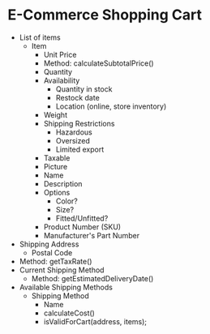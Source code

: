 # E-Commerce Shopping Cart

- List of items
  - Item
    - Unit Price
    - Method: calculateSubtotalPrice()
    - Quantity
    - Availability
      - Quantity in stock
      - Restock date
      - Location (online, store inventory)
    - Weight
    - Shipping Restrictions
      - Hazardous
      - Oversized
      - Limited export
    - Taxable
    - Picture
    - Name
    - Description
    - Options
      - Color?
      - Size?
      - Fitted/Unfitted?
    - Product Number (SKU)
    - Manufacturer's Part Number
- Shipping Address
  - Postal Code
- Method: getTaxRate()
- Current Shipping Method
  - Method: getEstimatedDeliveryDate()
- Available Shipping Methods
  - Shipping Method
    - Name
    - calculateCost()
    - isValidForCart(address, items);
    
